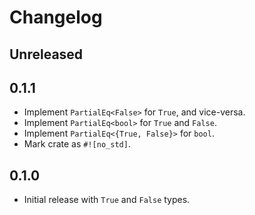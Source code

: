 # Changelog

## Unreleased

## 0.1.1

- Implement `PartialEq<False>` for `True`, and vice-versa.
- Implement `PartialEq<bool>` for `True` and `False`.
- Implement `PartialEq<{True, False}>` for `bool`.
- Mark crate as `#![no_std]`.

## 0.1.0

- Initial release with `True` and `False` types.
